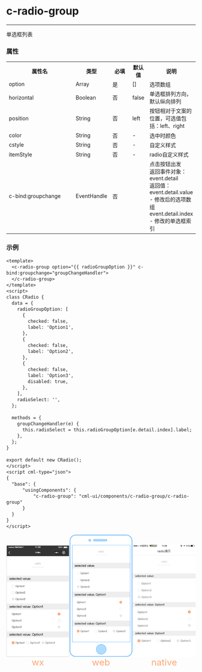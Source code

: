 # c-radio-group

---

单选框列表

### 属性

<table>
  <tr>
    <th width="200px">属性名</th>
    <th>类型</th>
    <th width="60px">必填</th>
    <th>默认值</th>
    <th>说明</th>
  </tr>
  <tr>
    <td>option</td>
    <td>Array</td>
    <td>是</td>
    <td>[]</td>
    <td>选项数组</td>
  </tr>
  <tr>
    <td>horizontal</td>
    <td>Boolean</td>
    <td>否</td>
    <td>false</td>
    <td>单选框排列方向，默认纵向排列</td>
  </tr>
  <tr>
    <td>position</td>
    <td>String</td>
    <td>否</td>
    <td>left</td>
    <td>按钮相对于文案的位置，可选值包括：left、right</td>
  </tr>
  <tr>
    <td>color</td>
    <td>String</td>
    <td>否</td>
    <td>-</td>
    <td>选中时颜色</td>
  </tr>
  <tr>
    <td>cstyle</td>
    <td>String</td>
    <td>否</td>
    <td>-</td>
    <td>自定义样式</td>
  </tr>
  <tr>
    <td>itemStyle</td>
    <td>String</td>
    <td>否</td>
    <td>-</td>
    <td>radio自定义样式</td>
  </tr>
  <tr>
    <td>c-bind:groupchange</td>
    <td>EventHandle</td>
    <td>否</td>
    <td></td>
    <td>点击按钮出发
        <br/>返回事件对象：
        <br/>event.detail
        <br/>返回值：
        <br/>event.detail.value - 修改后的选项数组
        <br/>event.detail.index - 修改的单选框索引
    </td>
  </tr>
</table>

### 示例

```vue
<template>
  <c-radio-group option="{{ radioGroupOption }}" c-bind:groupchange="groupChangeHandler">
  </c-radio-group>
</template>
<script>
class CRadio {
  data = {
    radioGroupOption: [
      {
        checked: false,
        label: 'Option1',
      },
      {
        checked: false,
        label: 'Option2',
      },
      {
        checked: false,
        label: 'Option3',
        disabled: true,
      },
    ],
    radioSelect: '',
  };

  methods = {
    groupChangeHandler(e) {
      this.radioSelect = this.radioGroupOption[e.detail.index].label;
    },
  };
}

export default new CRadio();
</script>
<script cml-type="json">
{
  "base": {
      "usingComponents": {
          "c-radio-group": "cml-ui/components/c-radio-group/c-radio-group"
      }
  }
}
</script>
```

<div style="display: flex;flex-direction: row;justify-content: space-around; align-items: flex-end;">
  <div style="display: flex;flex-direction: column;align-items: center;">
    <img src="../images/radio_group_wx.png" width="200px" height="100%" />
    <text style="color: #fda775;font-size: 24px;">wx</text>
  </div>
  <div style="display: flex;flex-direction: column;align-items: center;">
    <img src="../images/radio_group_web.png" width="200px" height="100%"/>
    <text style="color: #fda775;font-size: 24px;">web</text>
  </div>
  <div style="display: flex;flex-direction: column;align-items: center;">
    <img src="../images/radio_group_weex.jpeg" width="200px" height="100%"/>
    <text style="color: #fda775;font-size: 24px;">native</text>
  </div>
</div>

